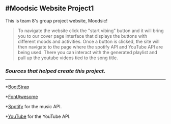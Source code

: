 #Moodsic Website Project1
---

This is team 8's group project website, Moodsic!

>To navigate the website click the "start vibing" button and it will bring you to our cover page interface that displays the buttons with different moods and activities.
>Once a button is clicked, the site will then navigate to the page where the spotify API and YouTube API are being used. There you can interact with the generated playlist and pull up the youtube videos tied to the song title.

### _Sources that helped create this project._
---

*[BootStrap](https://stackpath.bootstrapcdn.com/bootstrap/4.3.1/css/bootstrap.min.css)

*[FontAwesome](https://kit.fontawesome.com/c8e4d183c2.js)

*[Spotify](https://open.spotify.com) for the music API.

*[YouTube](https://www.youtube.com) for the YouTube API.

